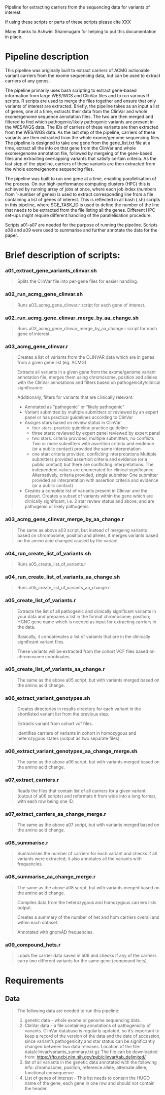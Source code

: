 Pipeline for extracting carriers from the sequencing data for variants of interest.

If using these scripts or parts of these scripts please cite XXX

Many thanks to Ashwini Shanmugam for helping to put this documentation in place.

# Pipeline description

This pipeline was originally built to extract carriers of ACMG actionable variant carriers from the exome sequencing data, but can be used to extract carriers of any genes. 

The pipeline primarily uses bash scripting to extract gene-based information from large WES/WGS and ClinVar files and to run various R scripts. R scripts are used to merge the files together and ensure that only variants of interest are extracted. Briefly, the pipeline takes as an input a list of genes, one at a time, extracts their data from the ClinVar and whole exome/genome sequence annotation files. The two are then merged and filtered to find which pathogenic/likely pathogenic variants are present in the WES/WGS data. The IDs of carriers of these variants are then extracted from the WES/WGS data. As the last step of the pipeline, carriers of these variants are then extracted from the whole exome/genome sequencing files. 
The pipeline is designed to take one gene from the gene_list.txt file at a time, extract all the info on that gene from the ClinVar and whole exome/genome annotation file, followed by mergeing of the gene-based files and extracting overlapping variants that satisfy certain criteria. As the last step of the pipeline, carriers of these variants are then extracted from the whole exome/genome sequencing files.

The pipeline was built to run one gene at a time, enabling parallelisation of the process. On our high-performance computing clusters (HPC) this is achieved by running array of jobs at once, where each job index (numbers from 1-number of genes) is used to extract corresponding line from a file containing a list of genes of interest. This is reflected in all bash (.sh) scripts in this pipeline, where SGE_TASK_ID is used to define the number of the line that needs to be extracted from the file listing all the genes. Different HPC set-ups might require different handling of the parallelisation procedure.

Scripts a01-a07 are needed for the purpose of running the pipeline. Scripts a08 and a09 were used to summarise and further annotate the data for the paper.


# Brief description of scripts: 

### a01_extract_gene_variants_clinvar.sh
  > Splits the ClinVar file into per-gene files for easier handling.
### a02_run_acmg_gene_clinvar.sh
  > Runs a03_acmg_gene_clinvar.r script for each gene of interest.
### a02_run_acmg_gene_clinvar_merge_by_aa_change.sh
  > Runs a03_acmg_gene_clinvar_merge_by_aa_change.r script for each gene of interest.
### a03_acmg_gene_clinvar.r
  > Creates a list of variants from the CLINVAR data which are in genes from a given gene list (eg. ACMG).
  > 
  > Extracts all variants in a given gene from the exome/genome variant annotation file, merges them using chromosome, position and alleles with the ClinVar annotations and filters based on pathogenicity/clinical significance.
  >
  > Additionally, filters for variants that are clinically relevant:
  > - Annotated as “pathogenic” or “likely pathogenic”
  > - Variant submitted by multiple submitters or reviewed by an expert panel or has practical guidelines according to ClinVar
  > - Assigns stars based on review status in ClinVar
  >   - four stars: practice guideline practice guideline
  >   - three stars: reviewed by expert panel reviewed by expert panel
  >   - two stars: criteria provided, multiple submitters, no conflicts Two or more submitters with assertion criteria and evidence (or a public contact) provided the same interpretation
  >   - one star: criteria provided, conflicting interpretations Multiple submitters provided assertion criteria and evidence (or a public contact) but there are conflicting interpretations. The independent values are enumerated for clinical significance. Alternatively, criteria provided, single submitter One submitter provided an interpretation with assertion criteria and evidence (or a public contact)
  > - Creates a complete list of variants present in Clinvar and the dataset. Creates a subset of variants within the gene which are clinically significant; i.e. 2 star review status and above, and are pathogenic or likely pathogenic
     
### a03_acmg_gene_clinvar_merge_by_aa_change.r
  > The same as above a03 script, but instead of mergeing variants based on chromosome, position and alleles, it merges variants based on the amino acid changed caused by the variant

### a04_run_create_list_of_variants.sh
  > Runs a05_create_list_of_variants.r

### a04_run_create_list_of_variants_aa_change.sh
  > Runs a05_create_list_of_variants_aa_change.r

### a05_create_list_of_variants.r
  > Extracts the list of all pathogenic and clinically significant variants in your data and prepares a list in the format chromosome; position; HGNC gene name which is needed as input for extracting carriers in the data.
  >
  > Basically, it concatenates a list of variants that are in the clinically significant variant files.
  >
  > These variants will be extracted from the cohort VCF files based on chromosome coordinates.

### a05_create_list_of_variants_aa_change.r
  > The same as the above a05 script, but with variants merged based on the amino acid change.

### a06_extract_variant_genotypes.sh
  > Creates directories in results directory for each variant in the shortlisted variant list from the previous step.
  >
  > Extracts variant from cohort vcf files.
  >
  > Identifies carriers of variants in cohort in homozygous and heterozygous states (output as two separate files).

### a06_extract_variant_genotypes_aa_change_merge.sh
  > The same as the above a06 script, but with variants merged based on the amino acid change.

### a07_extract_carriers.r
  > Reads the files that contain list of all carriers for a given variant (output of a06 scripts) and reformats it from wide into a long format, with each row being one ID.
  
### a07_extract_carriers_aa_change_merge.r
  > The same as the above a07 script, but with variants merged based on the amino acid change.

### a08_summarise.r
  > Summarises the number of carriers for each variant and checks if all variants were extracted; it also annotates all the variants with frequencies.

### a08_summarise_aa_change_merge.r 
  > The same as the above a08 script, but with variants merged based on the amino acid change.
  >
  > Compiles data from the heterozygous and homozygous carriers lists output.
  >
  > Creates a summary of the number of het and hom carriers overall and within each dataset.
  >
  > Annotated with gnomAD frequencies.

### a09_compound_hets.r
  > Loads the carrier data saved in a08 and checks if any of the carriers carry two different variants for the same gene (compound hets).

# Requirements 

## Data

> The following data are needed to run this pipeline:
> 1. genetic data - whole exome or genome sequencing data.
> 2. ClinVar data - a file containing annotations of pathogenicity of variants. ClinVar database is regularly updated, so it’s important to keep a record of the version of the data and the date of accession, since variant’s pathogenicity and star status can be significantly changed between two data releases. Location of the file: data/clinvar/variants_summary.txt.gz The file can be downloaded from: https://ftp.ncbi.nlm.nih.gov/pub/clinvar/tab_delimited/
> 3. list of all variants in the genetic data annotated with the following info: chromosome, position, reference allele, alternate allele, functional consequence
> 4. List of genes of interest - This list needs to contain the HUGO name of the gene, each gene in one row and should not contain the header. 







